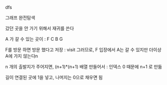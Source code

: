 dfs

그래프 완전탐색

갔던 곳을 안 가기 위해서 재귀를 쓴다



A 가 갈 수 있는 곳이 : F C B G

F를 방문 하면 방문 했다고 저장 : visit   그러므로, F 입장에서 A는 갈 수 있지만 더이상 A에 가지 않는다n



n 개의 출발지가 주어지면, (n+1)*(n+1) 배열 만들어서 : 인덱스 0 때문에 n+1 로 만듦

길이 연결된 곳에 1을 넣고, 나머지는 0으로 채우면 됨 